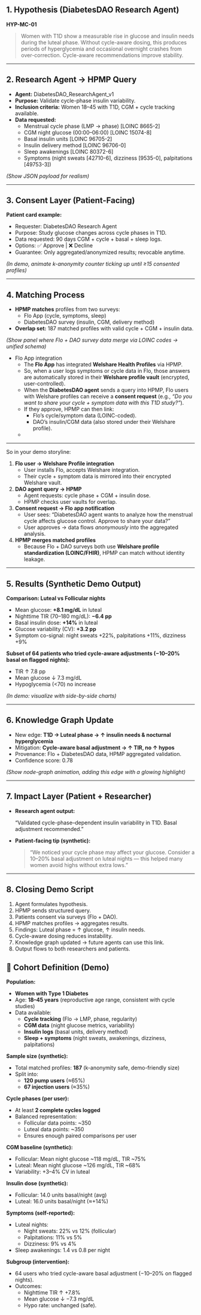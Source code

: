 ## 1. Hypothesis (DiabetesDAO Research Agent)

**HYP-MC-01**

> Women with T1D show a measurable rise in glucose and insulin needs during the luteal phase. Without cycle-aware dosing, this produces periods of hyperglycemia and occasional overnight crashes from over-correction. Cycle-aware recommendations improve stability.
> 

---

## 2. Research Agent → HPMP Query

- **Agent:** DiabetesDAO_ResearchAgent_v1
- **Purpose:** Validate cycle-phase insulin variability.
- **Inclusion criteria:** Women 18–45 with T1D, CGM + cycle tracking available.
- **Data requested:**
    - Menstrual cycle phase (LMP → phase) [LOINC 8665-2]
    - CGM night glucose (00:00–06:00) [LOINC 15074-8]
    - Basal insulin units [LOINC 96705-2]
    - Insulin delivery method [LOINC 96706-0]
    - Sleep awakenings [LOINC 80372-6]
    - Symptoms (night sweats [42710-6], dizziness [9535-0], palpitations [49753-3])

*(Show JSON payload for realism)*

---

## 3. Consent Layer (Patient-Facing)

**Patient card example:**

- Requester: DiabetesDAO Research Agent
- Purpose: Study glucose changes across cycle phases in T1D.
- Data requested: 90 days CGM + cycle + basal + sleep logs.
- Options: ✅ Approve | ❌ Decline
- Guarantee: Only aggregated/anonymized results; revocable anytime.

*(In demo, animate k-anonymity counter ticking up until ≥15 consented profiles)*

---

## 4. Matching Process

- **HPMP matches** profiles from two surveys:
    - Flo App (cycle, symptoms, sleep)
    - DiabetesDAO survey (insulin, CGM, delivery method)
- **Overlap set:** 187 matched profiles with valid cycle + CGM + insulin data.

*(Show panel where Flo + DAO survey data merge via LOINC codes → unified schema)*

- Flo App integration
    - The **Flo App** has integrated **Welshare Health Profiles** via HPMP.
    - So, when a user logs symptoms or cycle data in Flo, those answers are automatically stored in their **Welshare profile vault** (encrypted, user-controlled).
    - When the **DiabetesDAO agent** sends a query into HPMP, Flo users with Welshare profiles can receive a **consent request** (e.g., *“Do you want to share your cycle + symptom data with this T1D study?”*).
    - If they approve, HPMP can then link:
        - Flo’s cycle/symptom data (LOINC-coded).
        - DAO’s insulin/CGM data (also stored under their Welshare profile).
    - 

---

So in your demo storyline:

1. **Flo user → Welshare Profile integration**
    - User installs Flo, accepts Welshare integration.
    - Their cycle + symptom data is mirrored into their encrypted Welshare vault.
2. **DAO agent query → HPMP**
    - Agent requests: cycle phase + CGM + insulin dose.
    - HPMP checks user vaults for overlap.
3. **Consent request → Flo app notification**
    - User sees: “DiabetesDAO agent wants to analyze how the menstrual cycle affects glucose control. Approve to share your data?”
    - User approves → data flows *anonymously* into the aggregated analysis.
4. **HPMP merges matched profiles**
    - Because Flo + DAO surveys both use **Welshare profile standardization (LOINC/FHIR)**, HPMP can match without identity leakage.

---

## 5. Results (Synthetic Demo Output)

**Comparison: Luteal vs Follicular nights**

- Mean glucose: **+8.1 mg/dL** in luteal
- Nighttime TIR (70–180 mg/dL): **−6.4 pp**
- Basal insulin dose: **+14%** in luteal
- Glucose variability (CV): **+3.2 pp**
- Symptom co-signal: night sweats +22%, palpitations +11%, dizziness +9%

**Subset of 64 patients who tried cycle-aware adjustments (−10–20% basal on flagged nights):**

- TIR ↑ 7.8 pp
- Mean glucose ↓ 7.3 mg/dL
- Hypoglycemia (<70) no increase

*(In demo: visualize with side-by-side charts)*

---

## 6. Knowledge Graph Update

- New edge: **T1D → Luteal phase → ↑ insulin needs & nocturnal hyperglycemia**
- Mitigation: **Cycle-aware basal adjustment → ↑ TIR, no ↑ hypos**
- Provenance: Flo + DiabetesDAO data, HPMP aggregated validation.
- Confidence score: 0.78

*(Show node-graph animation, adding this edge with a glowing highlight)*

---

## 7. Impact Layer (Patient + Researcher)

- **Research agent output:**
    
    “Validated cycle-phase–dependent insulin variability in T1D. Basal adjustment recommended.”
    
- **Patient-facing tip (synthetic):**
    
    > “We noticed your cycle phase may affect your glucose. Consider a 10–20% basal adjustment on luteal nights — this helped many women avoid highs without extra lows.”
    > 

---

## 8. Closing Demo Script

1. Agent formulates hypothesis.
2. HPMP sends structured query.
3. Patients consent via surveys (Flo + DAO).
4. HPMP matches profiles → aggregates results.
5. Findings: Luteal phase = ↑ glucose, ↑ insulin needs.
6. Cycle-aware dosing reduces instability.
7. Knowledge graph updated → future agents can use this link.
8. Output flows to both researchers and patients.


## 🎯 Cohort Definition (Demo)

**Population:**

- **Women with Type 1 Diabetes**
- Age: **18–45 years** (reproductive age range, consistent with cycle studies)
- Data available:
    - **Cycle tracking** (Flo → LMP, phase, regularity)
    - **CGM data** (night glucose metrics, variability)
    - **Insulin logs** (basal units, delivery method)
    - **Sleep + symptoms** (night sweats, awakenings, dizziness, palpitations)

**Sample size (synthetic):**

- Total matched profiles: **187** (k-anonymity safe, demo-friendly size)
- Split into:
    - **120 pump users** (≈65%)
    - **67 injection users** (≈35%)

**Cycle phases (per user):**

- At least **2 complete cycles logged**
- Balanced representation:
    - Follicular data points: ~350
    - Luteal data points: ~350
    - Ensures enough paired comparisons per user

**CGM baseline (synthetic):**

- Follicular: Mean night glucose ~118 mg/dL, TIR ~75%
- Luteal: Mean night glucose ~126 mg/dL, TIR ~68%
- Variability: +3–4% CV in luteal

**Insulin dose (synthetic):**

- Follicular: 14.0 units basal/night (avg)
- Luteal: 16.0 units basal/night (≈+14%)

**Symptoms (self-reported):**

- Luteal nights:
    - Night sweats: 22% vs 12% (follicular)
    - Palpitations: 11% vs 5%
    - Dizziness: 9% vs 4%
- Sleep awakenings: 1.4 vs 0.8 per night

**Subgroup (intervention):**

- 64 users who tried cycle-aware basal adjustment (−10–20% on flagged nights).
- Outcomes:
    - Nighttime TIR ↑ +7.8%
    - Mean glucose ↓ −7.3 mg/dL
    - Hypo rate: unchanged (safe).
